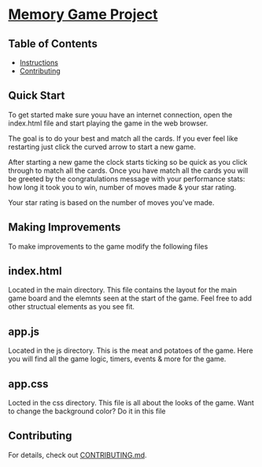 # [Memory Game Project](https://thedevscott.github.io/fend-project-memory-game/)

## Table of Contents

* [Instructions](#instructions)
* [Contributing](#contributing)


Quick Start
------------

To get started make sure youu have an internet connection, open the index.html file and start playing the game in the web browser.

The goal is to do your best and match all the cards. If you ever feel like restarting just click the curved arrow to start a new game.

After starting a new game the clock starts ticking so be quick as you click through to match all the cards. Once you have match all the cards you will be greeted by the congratulations message with your performance stats: how long it took you to win, number of moves made & your star rating.

Your star rating is based on the number of moves you've made.

Making Improvements
--------------------

To make improvements to the game modify the following files

index.html
-----------
Located in the main directory. This file contains the layout for the main game board and the elemnts seen at the start of the game. Feel free to add other structual elements as you see fit.

app.js
-------
Located in the js directory. This is the meat and potatoes of the game. Here you will find all the game logic, timers, events & more for the game.

app.css
--------
Locted in the css directory. This file is all about the looks of the game. Want to change the background color? Do it in this file

## Contributing

For details, check out [CONTRIBUTING.md](CONTRIBUTING.md).
